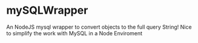 # mySQLWrapper
An NodeJS mysql wrapper to convert objects to the full query String! Nice to simplify the work with MySQL in a Node Enviroment
